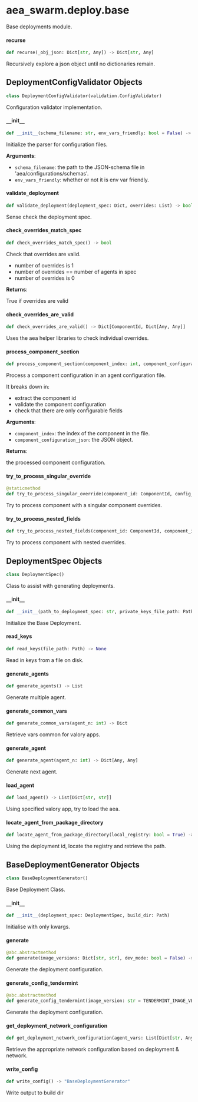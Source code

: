 <a id="aea_swarm.deploy.base"></a>

# aea`_`swarm.deploy.base

Base deployments module.

<a id="aea_swarm.deploy.base.recurse"></a>

#### recurse

```python
def recurse(_obj_json: Dict[str, Any]) -> Dict[str, Any]
```

Recursively explore a json object until no dictionaries remain.

<a id="aea_swarm.deploy.base.DeploymentConfigValidator"></a>

## DeploymentConfigValidator Objects

```python
class DeploymentConfigValidator(validation.ConfigValidator)
```

Configuration validator implementation.

<a id="aea_swarm.deploy.base.DeploymentConfigValidator.__init__"></a>

#### `__`init`__`

```python
def __init__(schema_filename: str, env_vars_friendly: bool = False) -> None
```

Initialize the parser for configuration files.

**Arguments**:

- `schema_filename`: the path to the JSON-schema file in 'aea/configurations/schemas'.
- `env_vars_friendly`: whether or not it is env var friendly.

<a id="aea_swarm.deploy.base.DeploymentConfigValidator.validate_deployment"></a>

#### validate`_`deployment

```python
def validate_deployment(deployment_spec: Dict, overrides: List) -> bool
```

Sense check the deployment spec.

<a id="aea_swarm.deploy.base.DeploymentConfigValidator.check_overrides_match_spec"></a>

#### check`_`overrides`_`match`_`spec

```python
def check_overrides_match_spec() -> bool
```

Check that overrides are valid.

- number of overrides is 1
- number of overrides == number of agents in spec
- number of overrides is 0

**Returns**:

True if overrides are valid

<a id="aea_swarm.deploy.base.DeploymentConfigValidator.check_overrides_are_valid"></a>

#### check`_`overrides`_`are`_`valid

```python
def check_overrides_are_valid() -> Dict[ComponentId, Dict[Any, Any]]
```

Uses the aea helper libraries to check individual overrides.

<a id="aea_swarm.deploy.base.DeploymentConfigValidator.process_component_section"></a>

#### process`_`component`_`section

```python
def process_component_section(component_index: int, component_configuration_json: Dict) -> Tuple[ComponentId, Dict]
```

Process a component configuration in an agent configuration file.

It breaks down in:
- extract the component id
- validate the component configuration
- check that there are only configurable fields

**Arguments**:

- `component_index`: the index of the component in the file.
- `component_configuration_json`: the JSON object.

**Returns**:

the processed component configuration.

<a id="aea_swarm.deploy.base.DeploymentConfigValidator.try_to_process_singular_override"></a>

#### try`_`to`_`process`_`singular`_`override

```python
@staticmethod
def try_to_process_singular_override(component_id: ComponentId, config_class: ComponentConfiguration, component_configuration_json: Dict) -> Dict
```

Try to process component with a singular component overrides.

<a id="aea_swarm.deploy.base.DeploymentConfigValidator.try_to_process_nested_fields"></a>

#### try`_`to`_`process`_`nested`_`fields

```python
def try_to_process_nested_fields(component_id: ComponentId, component_index: int, config_class: ComponentConfiguration, component_configuration_json: Dict) -> Dict
```

Try to process component with nested overrides.

<a id="aea_swarm.deploy.base.DeploymentSpec"></a>

## DeploymentSpec Objects

```python
class DeploymentSpec()
```

Class to assist with generating deployments.

<a id="aea_swarm.deploy.base.DeploymentSpec.__init__"></a>

#### `__`init`__`

```python
def __init__(path_to_deployment_spec: str, private_keys_file_path: Path, package_dir: Path, number_of_agents: Optional[int] = None) -> None
```

Initialize the Base Deployment.

<a id="aea_swarm.deploy.base.DeploymentSpec.read_keys"></a>

#### read`_`keys

```python
def read_keys(file_path: Path) -> None
```

Read in keys from a file on disk.

<a id="aea_swarm.deploy.base.DeploymentSpec.generate_agents"></a>

#### generate`_`agents

```python
def generate_agents() -> List
```

Generate multiple agent.

<a id="aea_swarm.deploy.base.DeploymentSpec.generate_common_vars"></a>

#### generate`_`common`_`vars

```python
def generate_common_vars(agent_n: int) -> Dict
```

Retrieve vars common for valory apps.

<a id="aea_swarm.deploy.base.DeploymentSpec.generate_agent"></a>

#### generate`_`agent

```python
def generate_agent(agent_n: int) -> Dict[Any, Any]
```

Generate next agent.

<a id="aea_swarm.deploy.base.DeploymentSpec.load_agent"></a>

#### load`_`agent

```python
def load_agent() -> List[Dict[str, str]]
```

Using specified valory app, try to load the aea.

<a id="aea_swarm.deploy.base.DeploymentSpec.locate_agent_from_package_directory"></a>

#### locate`_`agent`_`from`_`package`_`directory

```python
def locate_agent_from_package_directory(local_registry: bool = True) -> str
```

Using the deployment id, locate the registry and retrieve the path.

<a id="aea_swarm.deploy.base.BaseDeploymentGenerator"></a>

## BaseDeploymentGenerator Objects

```python
class BaseDeploymentGenerator()
```

Base Deployment Class.

<a id="aea_swarm.deploy.base.BaseDeploymentGenerator.__init__"></a>

#### `__`init`__`

```python
def __init__(deployment_spec: DeploymentSpec, build_dir: Path)
```

Initialise with only kwargs.

<a id="aea_swarm.deploy.base.BaseDeploymentGenerator.generate"></a>

#### generate

```python
@abc.abstractmethod
def generate(image_versions: Dict[str, str], dev_mode: bool = False) -> "BaseDeploymentGenerator"
```

Generate the deployment configuration.

<a id="aea_swarm.deploy.base.BaseDeploymentGenerator.generate_config_tendermint"></a>

#### generate`_`config`_`tendermint

```python
@abc.abstractmethod
def generate_config_tendermint(image_version: str = TENDERMINT_IMAGE_VERSION) -> "BaseDeploymentGenerator"
```

Generate the deployment configuration.

<a id="aea_swarm.deploy.base.BaseDeploymentGenerator.get_deployment_network_configuration"></a>

#### get`_`deployment`_`network`_`configuration

```python
def get_deployment_network_configuration(agent_vars: List[Dict[str, Any]]) -> List
```

Retrieve the appropriate network configuration based on deployment & network.

<a id="aea_swarm.deploy.base.BaseDeploymentGenerator.write_config"></a>

#### write`_`config

```python
def write_config() -> "BaseDeploymentGenerator"
```

Write output to build dir

